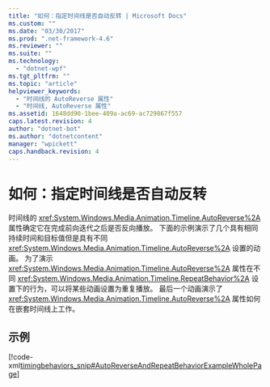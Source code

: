 ```yaml
---
title: "如何：指定时间线是否自动反转 | Microsoft Docs"
ms.custom: ""
ms.date: "03/30/2017"
ms.prod: ".net-framework-4.6"
ms.reviewer: ""
ms.suite: ""
ms.technology: 
  - "dotnet-wpf"
ms.tgt_pltfrm: ""
ms.topic: "article"
helpviewer_keywords: 
  - "时间线的 AutoReverse 属性"
  - "时间线, AutoReverse 属性"
ms.assetid: 1648dd90-1bee-409a-ac69-ac729867f557
caps.latest.revision: 4
author: "dotnet-bot"
ms.author: "dotnetcontent"
manager: "wpickett"
caps.handback.revision: 4
---
```

# 如何：指定时间线是否自动反转
时间线的 <xref:System.Windows.Media.Animation.Timeline.AutoReverse%2A> 属性确定它在完成前向迭代之后是否反向播放。  下面的示例演示了几个具有相同持续时间和目标值但是具有不同 <xref:System.Windows.Media.Animation.Timeline.AutoReverse%2A> 设置的动画。  为了演示 <xref:System.Windows.Media.Animation.Timeline.AutoReverse%2A> 属性在不同 <xref:System.Windows.Media.Animation.Timeline.RepeatBehavior%2A> 设置下的行为，可以将某些动画设置为重复播放。  最后一个动画演示了 <xref:System.Windows.Media.Animation.Timeline.AutoReverse%2A> 属性如何在嵌套时间线上工作。  
  
## 示例  
 [!code-xml[timingbehaviors_snip#AutoReverseAndRepeatBehaviorExampleWholePage](../../../../samples/snippets/csharp/VS_Snippets_Wpf/timingbehaviors_snip/CSharp/AutoReverseExample.xaml#autoreverseandrepeatbehaviorexamplewholepage)]